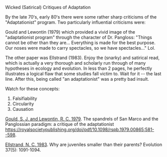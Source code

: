 Wicked (Satirical) Critiques of Adaptation

By the late 70ʻs, early 80ʻs there were some rather sharp criticisms of the "Adaptationist" program. Two particularly influential criticisms were:

Gould and Lewontin (1979) which provided a vivid image of the "adaptationist program" through the character of Dr. Pangloss: "Things cannot be other than they are... Everything is made for the best purpose. Our noses were made to carry spectacles, so we have spectacles..."  Lol.


The other paper was Ellstrand (1983). Enjoy the (snarky) and satirical read, which is actually a very thorough and scholarly run through of many hypotheses in ecology and evolution. In less than 2 pages, he perfectly illustrates a logical flaw that some studies fall victim to.  Wait for it -- the last line.  After this, being called "an adaptationist" was a pretty bad insult.

Watch for these concepts:
1. Falsifiability
2. Circularity
3. Causation

[Gould, S. J. and Lewontin, R. C. 1979](https://royalsocietypublishing.org/doi/pdf/10.1098/rspb.1979.0086). The spandrels of San Marco and the Panglossian paradigm: a critique of the adaptationist https://royalsocietypublishing.org/doi/pdf/10.1098/rspb.1979.00865:581--598.

[Ellstrand, N. C. 1983](https://onlinelibrary.wiley.com/doi/pdf/10.1111/j.1558-5646.1983.tb05637.x). Why are juveniles smaller than their parents? Evolution 37(5): 1091-1094.
